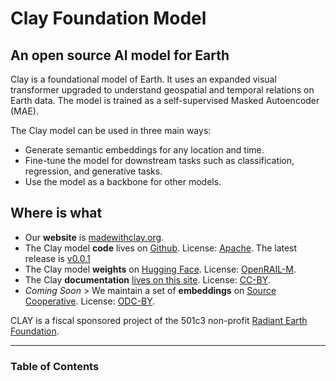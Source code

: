 # Clay Foundation Model

## An open source AI model for Earth

Clay is a foundational model of Earth. It uses an expanded visual transformer upgraded to understand geospatial and temporal relations on Earth data. The model is trained as a self-supervised Masked Autoencoder (MAE).

The Clay model can be used in three main ways:
- Generate semantic embeddings for any location and time.
- Fine-tune the model for downstream tasks such as classification, regression, and generative tasks.
- Use the model as a backbone for other models.


## Where is what

- Our **website** is [madewithclay.org](https://madewithclay.org).
- The Clay model **code** lives on [Github](https://github.com/Clay-foundation/model). License: [Apache](https://github.com/Clay-foundation/model/LICENSE). The latest release is [v0.0.1](https://github.com/Clay-foundation/model/releases/tag/v0.0.1)
- The Clay model **weights**  on [Hugging Face](https://huggingface.co/made-with-clay/Clay/). License: [OpenRAIL-M](https://github.com/Clay-foundation/model/blob/main/LICENSE-MODEL.md).
- The Clay **documentation** [lives on this site](https://clay-foundation.github.io/model/intro.html). License: [CC-BY](http://creativecommons.org/licenses/by/4.0/).
- *Coming Soon* > We maintain a set of **embeddings** on [Source Cooperative](https://beta.source.coop/clay/). License: [ODC-BY](https://opendatacommons.org/licenses/by/).

CLAY is a fiscal sponsored project of the 501c3 non-profit [Radiant Earth Foundation](https://www.radiant.earth/).


---
### Table of Contents

```{tableofcontents}
```
